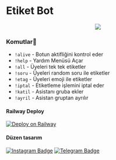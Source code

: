 # Etiket Bot

<p align="center">
  <img src="https://graph.org/file/9d17fb0d2b42f7457c185.jpg">
</p> 


### Komutlar🍭
- `!alive` - Botun aktifliğini kontrol eder
- `!help` - Yardım Menüsü Açar
- `!all` - Üyeleri tek tek etiketler
- `!soru` - Üyeleri random soru ile etiketler 
- `!etag` - Üyeleri emoji ile etiketler 
- `!iptal` - Etiketleme işlemini iptal eder
- `!katil` - Asistanı gruba ekler 
- `!ayril` - Asistan gruptan ayrılır

#### Railway Deploy
[![Deploy on Railway](https://railway.app/button.svg)](https://railway.app/template/YjwuMP?referralCode=2-mL5N)

#### Düzen tasarım
[![Instagram Badge](https://img.shields.io/badge/-Instagram-000?style=quare&labelColor=000&logo=Instagram&logoColor=white&link=https://instagram.com/ama_hocaam?igshid=YmMyMTA2M2Y=)](https://instagram.com/ama_hocaam?igshid=YmMyMTA2M2Y=)
[![Telegram Badge](https://img.shields.io/badge/-Telegram-blue?style=flat-quare&labelColor=dark_blue&logo=Telegram&logoColor=dark_blue&link=t.me/EmilyOwner)](https://t.me/EmilyOwner)
